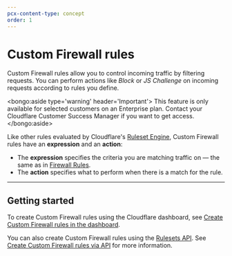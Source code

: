 ```yaml
---
pcx-content-type: concept
order: 1
---
```


# Custom Firewall rules

Custom Firewall rules allow you to control incoming traffic by filtering requests. You can perform actions like _Block_ or _JS Challenge_ on incoming requests according to rules you define.

<bongo:aside type='warning' header='Important'>
This feature is only available for selected customers on an Enterprise plan. Contact your Cloudflare Customer Success Manager if you want to get access.
</bongo:aside>

Like other rules evaluated by Cloudflare's [Ruleset Engine](https://developers.cloudflare.com/ruleset-engine/), Custom Firewall rules have an **expression** and an **action**:

- The **expression** specifies the criteria you are matching traffic on — the same as in [Firewall Rules](https://developers.cloudflare.com/firewall/cf-firewall-rules).
- The **action** specifies what to perform when there is a match for the rule.

---

## Getting started

To create Custom Firewall rules using the Cloudflare dashboard, see [Create Custom Firewall rules in the dashboard](/custom-rules/custom-firewall/create-dashboard).

You can also create Custom Firewall rules using the [Rulesets API](https://developers.cloudflare.com/ruleset-engine/rulesets-api). See [Create Custom Firewall rules via API](/custom-rules/custom-firewall/create-api) for more information.
